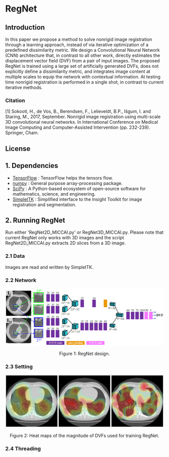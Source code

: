 RegNet
==========


## Introduction
In this paper we propose a method to solve nonrigid image registration through a learning approach, instead of via iterative optimization of a predefined dissimilarity metric. We design a Convolutional Neural Network (CNN) architecture that, in contrast to all other work, directly estimates the displacement vector field (DVF) from a pair of input images. The proposed RegNet is trained using a large set of artificially generated DVFs, does not explicitly define a dissimilarity metric, and integrates image content at multiple scales to equip the network with contextual information. At testing time nonrigid registration is performed in a single shot, in contrast to current iterative methods.

### Citation

[1] Sokooti, H., de Vos, B., Berendsen, F., Lelieveldt, B.P., Išgum, I. and Staring, M., 2017, September. Nonrigid image registration using multi-scale 3D convolutional neural networks. In International Conference on Medical Image Computing and Computer-Assisted Intervention (pp. 232-239). Springer, Cham.

## License

	
## 1. Dependencies
- [TensorFlow](https://www.tensorflow.org/) : TensorFlow helps the tensors flow.
- [numpy](http://www.numpy.org/) : General purpose array-processing package.
- [SciPy](https://www.scipy.org/) : A Python-based ecosystem of open-source software for mathematics, science, and engineering.
- [SimpleITK](http://www.simpleitk.org/) : Simplified interface to the Insight Toolkit for image registration and segmentation.
	






## 2. Running RegNet
Run either 'RegNet2D_MICCAI.py' or RegNet3D_MICCAI.py. Please note that current RegNet only works with 3D images and the script RegNet2D_MICCAI.py extracts 2D slices from a 3D image.

### 2.1 Data
Images are read and written by SimpleITK. 

### 2.2 Network
![alt text](Documentation/RegNet.PNG "RegNet design")
<p align="center">Figure 1: RegNet design.</p>

### 2.3 Setting

![alt text](Documentation/syntheticDVF.PNG "syntheticDVF")
<p align="center">Figure 2: Heat maps of the magnitude of DVFs used for training RegNet.</p>

### 2.4 Threading






